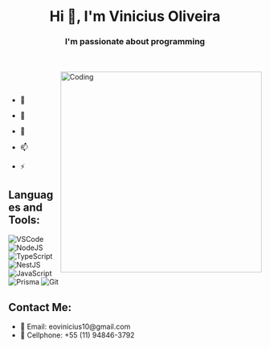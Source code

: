 <h1 align="center">Hi 👋, I'm Vinicius Oliveira</h1>
<h3 align="center">I'm passionate about programming</h3>

</br>
</br>

<img align="right" alt="Coding" width="400" src="https://cdn.dribbble.com/users/1162077/screenshots/3848914/programmer.gif">

</br>
</br>

- 🔭 

- 🌱 

- 💬 

- 📫 

- ⚡ 

## Languages and Tools:

![VSCode](https://img.shields.io/badge/Visual_Studio-0078d7?style=for-the-badge&logo=visual%20studio&logoColor=white)
![NodeJS](https://img.shields.io/badge/Node.js-339933?style=for-the-badge&logo=nodedotjs&logoColor=white)
![TypeScript](https://img.shields.io/badge/TypeScript-007ACC?style=for-the-badge&logo=typescript&logoColor=white)
![NestJS](https://img.shields.io/badge/NestJS-E0234E?style=for-the-badge&logo=nestjs&logoColor=white)
![JavaScript](https://img.shields.io/badge/JavaScript-F7DF1E?style=for-the-badge&logo=javascript&logoColor=black)
![Prisma](https://img.shields.io/badge/Prisma-3982CE?style=for-the-badge&logo=Prisma&logoColor=white)
![Git](https://img.shields.io/badge/Git-F05032?style=for-the-badge&logo=git&logoColor=white)

## Contact Me:

<ul>
    <li> 📨 Email: eovinicius10@gmail.com </li>
    <li> 📳 Cellphone: +55 (11) 94846-3792 </li>
</ul>

